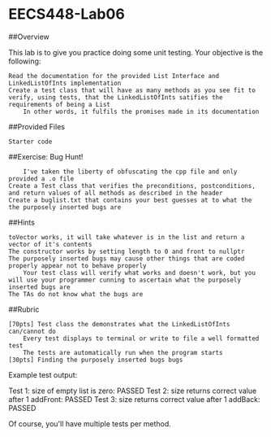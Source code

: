 # EECS448-Lab06
##Overview

This lab is to give you practice doing some unit testing. Your objective is the following:

    Read the documentation for the provided List Interface and LinkedListOfInts implementation
    Create a test class that will have as many methods as you see fit to verify, using tests, that the LinkedListOfInts satifies the requirements of being a List
        In other words, it fulfils the promises made in its documentation

##Provided Files

    Starter code

##Exercise: Bug Hunt!

        I've taken the liberty of obfuscating the cpp file and only provided a .o file
    Create a Test class that verifies the preconditions, postconditions, and return values of all methods as described in the header
    Create a buglist.txt that contains your best guesses at to what the the purposely inserted bugs are

##Hints

    toVector works, it will take whatever is in the list and return a vector of it's contents
    The constructor works by setting length to 0 and front to nullptr
    The purposely inserted bugs may cause other things that are coded properly appear not to behave properly
        Your test class will verify what works and doesn't work, but you will use your programmer cunning to ascertain what the purposely inserted bugs are
    The TAs do not know what the bugs are

##Rubric

    [70pts] Test class the demonstrates what the LinkedListOfInts can/cannot do
        Every test displays to terminal or write to file a well formatted test
        The tests are automatically run when the program starts
    [30pts] Finding the purposely inserted bugs bugs


Example test output:

Test 1: size of empty list is zero: PASSED
Test 2: size returns correct value after 1 addFront: PASSED
Test 3: size returns correct value after 1 addBack: PASSED

Of course, you'll have multiple tests per method. 
